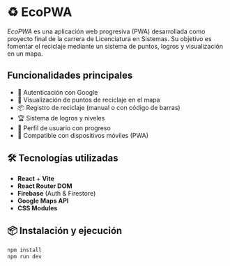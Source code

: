 # ♻️ EcoPWA

_EcoPWA_ es una aplicación web progresiva (PWA) desarrollada como proyecto final de la carrera de Licenciatura en Sistemas. Su objetivo es fomentar el reciclaje mediante un sistema de puntos, logros y visualización en un mapa.

## Funcionalidades principales

- 🔐 Autenticación con Google
- 📍 Visualización de puntos de reciclaje en el mapa
- 📦 Registro de reciclaje (manual o con código de barras)
- 🏆 Sistema de logros y niveles
- 👤 Perfil de usuario con progreso
- 📱 Compatible con dispositivos móviles (PWA)

## 🛠️ Tecnologías utilizadas

- **React** + **Vite**
- **React Router DOM**
- **Firebase** (Auth & Firestore)
- **Google Maps API**
- **CSS Modules**

## 📦 Instalación y ejecución

```bash
npm install
npm run dev
